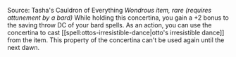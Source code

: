 Source: Tasha's Cauldron of Everything
*Wondrous item, rare (requires attunement by a bard)*
While holding this concertina, you gain a +2 bonus to the saving throw DC of your bard spells.
As an action, you can use the concertina to cast [[spell:ottos-irresistible-dance|otto's irresistible dance]] from the item. This property of the concertina can't be used again until the next dawn.